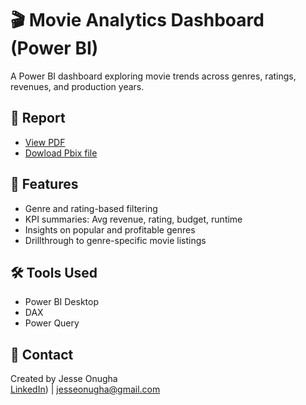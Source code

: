 # 🎬 Movie Analytics Dashboard (Power BI)

A Power BI dashboard exploring movie trends across genres, ratings, revenues, and production years.

## 📄 Report

- [View PDF](moviespowerbireport.pdf)
- [Dowload Pbix file](movies.pbix)

## 📌 Features

- Genre and rating-based filtering
- KPI summaries: Avg revenue, rating, budget, runtime
- Insights on popular and profitable genres
- Drillthrough to genre-specific movie listings

## 🛠 Tools Used

- Power BI Desktop
- DAX
- Power Query

## 📧 Contact

Created by Jesse Onugha  
[LinkedIn](https://www.linkedin.com/in/jesse-o-736316223/)) | jesseonugha@gmail.com

